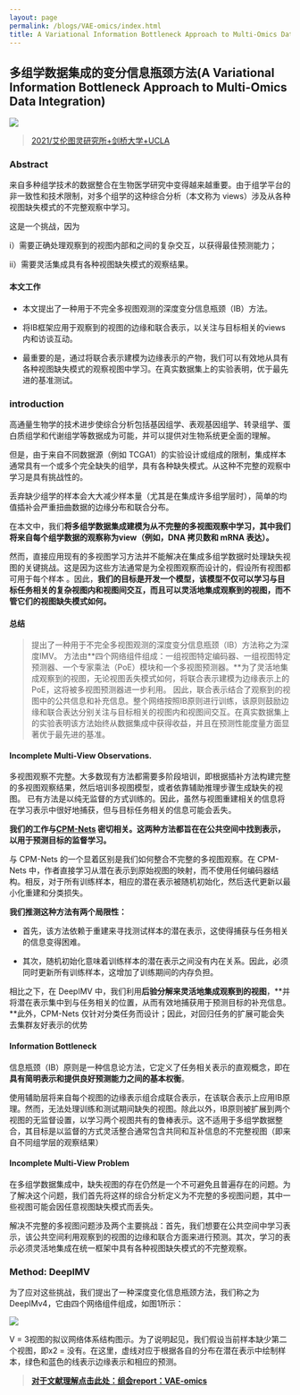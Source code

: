 ```yaml
---
layout: page
permalink: /blogs/VAE-omics/index.html
title: A Variational Information Bottleneck Approach to Multi-Omics Data Integration
---
```

## **多组学数据集成的变分信息瓶颈方法(A Variational Information Bottleneck Approach to Multi-Omics Data Integration)**

![](https://secure2.wostatic.cn/static/prBNeQhTEKRKcURwnWrKjn/image.png?auth_key=1692079855-7k8NpA3dbGg78b7Q6azEQx-0-77788a3ad194ddca8990d78cbe63fbad)

> [2021/艾伦图灵研究所+剑桥大学+UCLA](https://proceedings.mlr.press/v130/lee21a.html)

### Abstract

来自多种组学技术的数据整合在生物医学研究中变得越来越重要。由于组学平台的非一致性和技术限制，对多个组学的这种综合分析（本文称为 views）涉及从各种视图缺失模式的不完整观察中学习。

这是一个挑战，因为

i）需要正确处理观察到的视图内部和之间的复杂交互，以获得最佳预测能力；

ii）需要灵活集成具有各种视图缺失模式的观察结果。

#### 本文工作

- 本文提出了一种用于不完全多视图观测的深度变分信息瓶颈（IB）方法。

- 将IB框架应用于观察到的视图的边缘和联合表示，以关注与目标相关的views内和访谈互动。

- 最重要的是，通过将联合表示建模为边缘表示的产物，我们可以有效地从具有各种视图缺失模式的观察视图中学习。在真实数据集上的实验表明，优于最先进的基准测试。

### introduction 

高通量生物学的技术进步使综合分析包括基因组学、表观基因组学、转录组学、蛋白质组学和代谢组学等数据成为可能，并可以提供对生物系统更全面的理解。

但是，由于来自不同数据源（例如 TCGA1）的实验设计或组成的限制，集成样本通常具有一个或多个完全缺失的组学，具有各种缺失模式。从这种不完整的观察中学习是具有挑战性的。

丢弃缺少组学的样本会大大减少样本量（尤其是在集成许多组学层时），简单的均值插补会严重扭曲数据的边缘分布和联合分布。

在本文中，我们**将多组学数据集成建模为从不完整的多视图观察中学习，其中我们将来自每个组学数据的观察称为view（例如，DNA 拷贝数和 mRNA 表达）。**

然而，直接应用现有的多视图学习方法并不能解决在集成多组学数据时处理缺失视图的关键挑战。这是因为这些方法通常是为全视图观察而设计的，假设所有视图都可用于每个样本 。因此，**我们的目标是开发一个模型，该模型不仅可以学习与目标任务相关的复杂视图内和视图间交互，而且可以灵活地集成观察到的视图，而不管它们的视图缺失模式如何。**

#### 总结
> 提出了一种用于不完全多视图观测的深度变分信息瓶颈（IB）方法称之为深度IMV。
方法由**四个网络组件组成：一组视图特定编码器、一组视图特定预测器、一个专家乘法（PoE）模块和一个多视图预测器。**为了灵活地集成观察到的视图，无论视图丢失模式如何，将联合表示建模为边缘表示上的PoE，这将被多视图预测器进一步利用。
因此，联合表示结合了观察到的视图中的公共信息和补充信息。整个网络按照IB原则进行训练，该原则鼓励边缘和联合表达分别关注与目标相关的视图内和视图间交互。在真实数据集上的实验表明该方法始终从数据集成中获得收益，并且在预测性能度量方面显著优于最先进的基准。

#### Incomplete Multi-View Observations.

多视图观察不完整。大多数现有方法都需要多阶段培训，即根据插补方法构建完整的多视图观察结果，然后培训多视图模型，或者依靠辅助推理步骤生成缺失的视图。
已有方法是以纯无监督的方式训练的。因此，虽然与视图重建相关的信息将在学习表示中很好地捕获，但与目标任务相关的信息可能会丢失。

**我们的工作与[CPM-Nets](https://papers.nips.cc/paper/2019/file/11b9842e0a271ff252c1903e7132cd68-Paper.pdf) 密切相关。这两种方法都旨在在公共空间中找到表示，以用于预测目标的监督学习。**

与 CPM-Nets 的一个显着区别是我们如何整合不完整的多视图观察。在 CPM-Nets 中，作者直接学习从潜在表示到原始视图的映射，而不使用任何编码器结构。相反，对于所有训练样本，相应的潜在表示被随机初始化，然后迭代更新以最小化重建和分类损失。

**我们推测这种方法有两个局限性：**

- 首先，该方法依赖于重建来寻找测试样本的潜在表示，这使得捕获与任务相关的信息变得困难。

- 其次，随机初始化意味着训练样本的潜在表示之间没有内在关系。因此，必须同时更新所有训练样本，这增加了训练期间的内存负担。

相比之下，在 DeepIMV 中，我们利用**后验分解来灵活地集成观察到的视图**，**并将潜在表示集中到与任务相关的位置，从而有效地捕获用于预测目标的补充信息。**此外，CPM-Nets 仅针对分类任务而设计；因此，对回归任务的扩展可能会失去集群友好表示的优势



#### Information Bottleneck

信息瓶颈（IB）原则是一种信息论方法，它定义了任务相关表示的直观概念，即在**具有简明表示和提供良好预测能力之间的基本权衡**。

使用辅助层将来自每个视图的边缘表示组合成联合表示，在该联合表示上应用IB原理。然而，无法处理训练和测试期间缺失的视图。除此以外，IB原则被扩展到两个视图的无监督设置，以学习两个视图共有的鲁棒表示。这不适用于多组学数据整合，其目标是以监督的方式灵活整合通常包含共同和互补信息的不完整视图（即来自不同组学层的观察结果）

#### Incomplete Multi-View Problem 

在多组学数据集成中，缺失视图的存在仍然是一个不可避免且普遍存在的问题。为了解决这个问题，我们首先将这样的综合分析定义为不完整的多视图问题，其中一些视图可能会因任意视图缺失模式而丢失。

解决不完整的多视图问题涉及两个主要挑战：首先，我们想要在公共空间中学习表示，该公共空间利用观察到的视图的边缘和联合方面来进行预测。其次，学习的表示必须灵活地集成在统一框架中具有各种视图缺失模式的不完整观察。

### Method: DeepIMV

为了应对这些挑战，我们提出了一种深度变化信息瓶颈方法，我们称之为DeepIMv4，它由四个网络组件组成，如图1所示：

![](https://secure2.wostatic.cn/static/rhWLXp2UN6kq6XodkR6AHf/image.png?auth_key=1692079855-otw5bCaizyYnLMhMTyKSoY-0-f3adcdbe1832e4d7d191edffe65d3f86)

V = 3视图的拟议网络体系结构图示。为了说明起见，我们假设当前样本缺少第二个视图，即x2 = 没有。在这里，虚线对应于根据各自的分布在潜在表示中绘制样本，绿色和蓝色的线表示边缘表示和相应的预测。

> **<font color='red'>[对于文献理解点击此处：组会report：VAE-omics](https://Lilian-tju.github.io/blogs/reports/20220823-多组学数据集成的变分信息瓶颈方法.pdf)</font>**
